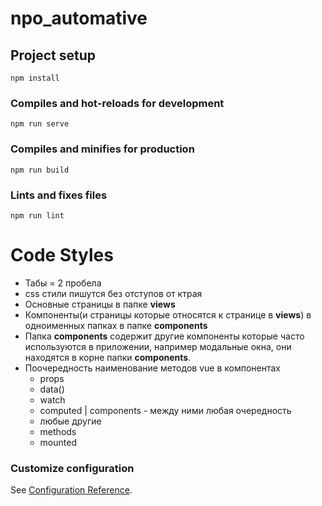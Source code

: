 # npo_automative
## Project setup
```
npm install
```

### Compiles and hot-reloads for development
```
npm run serve
```

### Compiles and minifies for production
```
npm run build
```

### Lints and fixes files
```
npm run lint
```

# Code Styles
* Табы = 2 пробела
* css стили пишутся без отступов от ктрая
* Основные страницы в папке **views**
* Компоненты(и страницы которые относятся к странице в **views**)  в одноименных папках в папке **components** 
* Папка **components** содержит другие компоненты которые часто используются в приложении, например модальные окна, они находятся в корне папки **components**.
* Поочередность наименование методов vue в компонентах
	* props
	* data()
	* watch
	* computed | components - между ними любая очередность
	* любые другие 
	* methods
	* mounted


### Customize configuration
See [Configuration Reference](https://cli.vuejs.org/config/).
